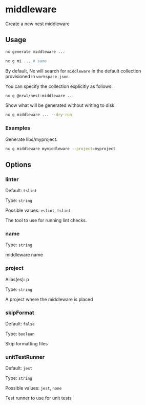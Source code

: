 # middleware

Create a new nest middleware

## Usage

```bash
nx generate middleware ...
```

```bash
nx g mi ... # same
```

By default, Nx will search for `middleware` in the default collection provisioned in `workspace.json`.

You can specify the collection explicitly as follows:

```bash
nx g @nrwl/nest:middleware ...
```

Show what will be generated without writing to disk:

```bash
nx g middleware ... --dry-run
```

### Examples

Generate libs/myproject:

```bash
nx g middleware mymiddleware --project=myproject
```

## Options

### linter

Default: `tslint`

Type: `string`

Possible values: `eslint`, `tslint`

The tool to use for running lint checks.

### name

Type: `string`

middleware name

### project

Alias(es): p

Type: `string`

A project where the middleware is placed

### skipFormat

Default: `false`

Type: `boolean`

Skip formatting files

### unitTestRunner

Default: `jest`

Type: `string`

Possible values: `jest`, `none`

Test runner to use for unit tests

